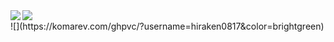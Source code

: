 <a href="https://github.com/anuraghazra/github-readme-stats">
  <img align="left" src="https://github-readme-stats.vercel.app/api?username=hiraken0817&count_private=true&show_icons=true" />
</a>
<a href="https://github.com/anuraghazra/github-readme-stats">
  <img align="left" src="https://github-readme-stats.vercel.app/api/top-langs/?username=hiraken0817" />
</a><br>
![](https://komarev.com/ghpvc/?username=hiraken0817&color=brightgreen)
<!--
**hiraken0817/hiraken0817** is a ✨ special_ ✨ repository because its `README.md` (this file) appears on your GitHub profile.

Here are some ideas to get you started:

- 🔭 I’m currently working on ...
- 🌱 I’m currently learning ...
- 👯 I’m looking to collaborate on ...
- 🤔 I’m looking for help with ...
- 💬 Ask me about ...
- 📫 How to reach me: ...
- 😄 Pronouns: ...
- ⚡ Fun fact: ...
-->



